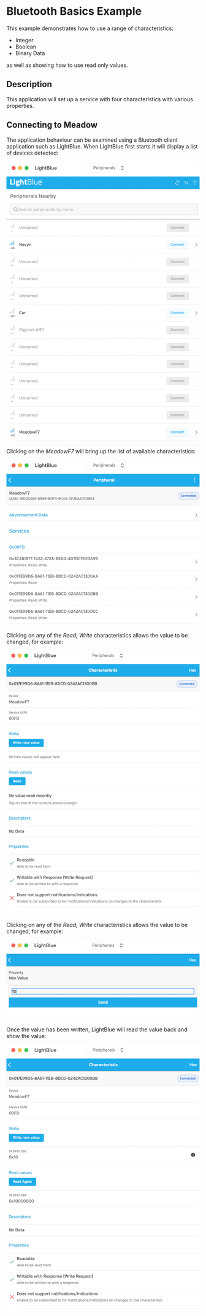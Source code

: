 # Bluetooth Basics Example

This example demonstrates how to use a range of characteristics:

* Integer
* Boolean
* Binary Data

as well as showing how to use read only values.

## Description

This application will set up a service with four characteristics with various properties.

## Connecting to Meadow

The application behaviour can be examined using a Bluetooth client application such as LightBlue.  When LightBlue first starts it will display a list of devices detected:

![Bluetooth Devices](../../../../Design/BTNotify-Devices.png)

Clicking on the _MeadowF7_ will bring up the list of available characteristics:

![Bluetooth Characteristics](../../../../Design/BTBasics-CharacteristicList.png)

Clicking on any of the _Read, Write_ characteristics allows the value to be changed, for example:

![Bluetooth Characteristic Before Update](../../../../Design/BTBasics-PreWrite.png)

Clicking on any of the _Read, Write_ characteristics allows the value to be changed, for example:

![Bluetooth Write Characteristic Value](../../../../Design/BTBasics-WriteCharacteristicValue.png)

Once the value has been written, LightBlue will read the value back and show the value:

![Bluetooth Characteristic Following Update](../../../../Design/BTBasics-PostWrite.png)
